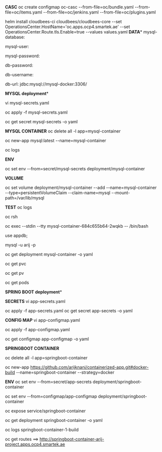 ********CASC********
oc  create configmap oc-casc  --from-file=oc/bundle.yaml  --from-file=oc/items.yaml  --from-file=oc/jenkins.yaml  --from-file=oc/plugins.yaml

helm install cloudbees-ci cloudbees/cloudbees-core  --set OperationsCenter.HostName='oc.apps.ocp4.smartek.ae' --set OperationsCenter.Route.tls.Enable=true --values values.yaml
********DATA*********
mysql-database: 

mysql-user:

mysql-password:

db-password: 

db-username: 

db-url: jdbc:mysql://mysql-docker:3306/


********MYSQL deployment*********

vi mysql-secrets.yaml

oc apply -f mysql-secrets.yaml

oc get secret mysql-secrets -o yaml

**MYSQL CONTAINER**
oc delete all -l app=mysql-container

oc new-app mysql:latest --name=mysql-container 

oc logs 

**ENV**

oc set env --from=secret/mysql-secrets  deployment/mysql-container

**VOLUME**

oc set volume deployment/mysql-container --add --name=mysql-container --type=persistentVolumeClaim --claim-name=mysql --mount-path=/var/lib/mysql



**TEST**
oc logs

oc rsh  

oc exec --stdin --tty mysql-container-684c655b64-2wqkb -- /bin/bash

use appdb;

mysql -u arij -p

oc get deployment mysql-container -o yaml

oc get pvc 

oc get pv 

oc get pods 


********SPRING BOOT deployment*********

**SECRETS**
vi app-secrets.yaml

oc apply -f app-secrets.yaml
oc get secret app-secrets -o yaml

**CONFIG MAP**
vi app-configmap.yaml

oc apply -f app-configmap.yaml

oc get configmap app-configmap -o yaml


**SPRINGBOOT CONTAINER**

oc delete all -l app=springboot-container

oc new-app https://github.com/arijknani/containerized-app.git#docker-build --name=springboot-container --strategy=docker

**ENV**
oc set env --from=secret/app-secrets  deployment/springboot-container

oc set env --from=configmap/app-configmap  deployment/springboot-container

oc expose service/springboot-container

oc get deployment springboot-container -o yaml

oc logs springboot-container-1-build

oc get routes ==>  http://springboot-container-arij-project.apps.ocp4.smartek.ae






